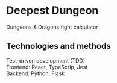 # Deepest Dungeon

Dungeons & Dragons fight calculator

## Technologies and methods

Test-driven development (TDD)
<br>
Frontend: React, TypeScrip, Jest
<br>
Backend: Python, Flask
